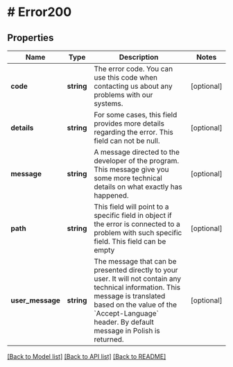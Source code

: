 # # Error200

## Properties

Name | Type | Description | Notes
------------ | ------------- | ------------- | -------------
**code** | **string** | The error code. You can use this code when contacting us about any problems with our systems. | [optional]
**details** | **string** | For some cases, this field provides more details regarding the error. This field can not be null. | [optional]
**message** | **string** | A message directed to the developer of the program. This message give you some more technical details on what exactly has happened. | [optional]
**path** | **string** | This field will point to a specific field in object if the error is connected to a problem with such specific field. This field can be empty | [optional]
**user_message** | **string** | The message that can be presented directly to your user. It will not contain any technical information. This message is translated based on the value of the &#x60;Accept-Language&#x60; header. By default message in Polish is returned. | [optional]

[[Back to Model list]](../../README.md#models) [[Back to API list]](../../README.md#endpoints) [[Back to README]](../../README.md)
